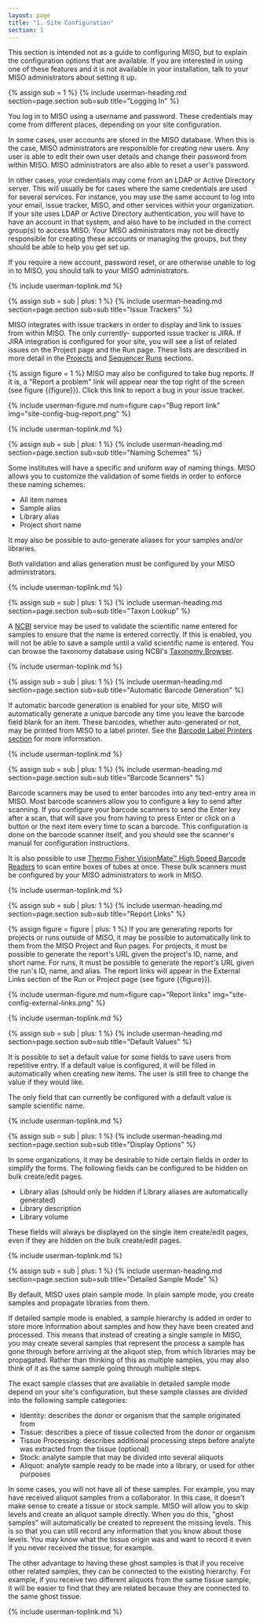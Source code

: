 ```yaml
---
layout: page
title: "1. Site Configuration"
section: 1
---
```


This section is intended not as a guide to configuring MISO, but to explain the configuration options that are
available. If you are interested in using one of these features and it is not available in your installation, talk to
your MISO administrators about setting it up.



{% assign sub = 1 %}
{% include userman-heading.md section=page.section sub=sub title="Logging In" %}

You log in to MISO using a username and password. These credentials may come from different places, depending on your
site configuration.

In some cases, user accounts are stored in the MISO database. When this is the case, MISO administrators are
responsible for creating new users. Any user is able to edit their own user details and change their password from
within MISO. MISO administrators are also able to reset a user's password.

In other cases, your credentials may come from an LDAP or Active Directory server. This will usually be for cases where
the same credentials are used for several services. For instance, you may use the same account to log into your email,
issue tracker, MISO, and other services within your organization. If your site uses LDAP or Active Directory
authentication, you will have to have an account in that system, and also have to be included in the correct group(s)
to access MISO. Your MISO administrators may not be directly responsible for creating these accounts or managing the
groups, but they should be able to help you get set up.

If you require a new account, password reset, or are otherwise unable to log in to MISO, you should talk to your MISO
administrators.

{% include userman-toplink.md %}



{% assign sub = sub | plus: 1 %}
{% include userman-heading.md section=page.section sub=sub title="Issue Trackers" %}

MISO integrates with issue trackers in order to display and link to issues from within MISO. The only currently-
supported issue tracker is JIRA. If JIRA integration is configured for your site, you will see a list of related
issues on the Project page and the Run page. These lists are described in more detail in the [Projects](projects.html)
and [Sequencer Runs](sequencer_runs.html) sections.

{% assign figure = 1 %}
MISO may also be configured to take bug reports. If it is, a "Report a problem" link will appear near the top right of
the screen (see figure {{figure}}). Click this link to report a bug in your issue tracker.

{% include userman-figure.md num=figure cap="Bug report link" img="site-config-bug-report.png" %}

{% include userman-toplink.md %}



{% assign sub = sub | plus: 1 %}
{% include userman-heading.md section=page.section sub=sub title="Naming Schemes" %}

Some institutes will have a specific and uniform way of naming things. MISO allows you to customize the validation of
some fields in order to enforce these naming schemes:

* All item names
* Sample alias
* Library alias
* Project short name

It may also be possible to auto-generate aliases for your samples and/or libraries.

Both validation and alias generation must be configured by your MISO administrators.

{% include userman-toplink.md %}



{% assign sub = sub | plus: 1 %}
{% include userman-heading.md section=page.section sub=sub title="Taxon Lookup" %}

A [NCBI](https://www.ncbi.nlm.nih.gov/) service may be used to validate the scientific name entered for samples to
ensure that the name is entered correctly. If this is enabled, you will not be able to save a sample until a valid
scientific name is entered. You can browse the taxonomy database using NCBI's
[Taxonomy Browser](https://www.ncbi.nlm.nih.gov/Taxonomy/Browser/wwwtax.cgi).

{% include userman-toplink.md %}



{% assign sub = sub | plus: 1 %}
{% include userman-heading.md section=page.section sub=sub title="Automatic Barcode Generation" %}

If automatic barcode generation is enabled for your site, MISO will automatically generate a unique barcode any time
you leave the barcode field blank for an item. These barcodes, whether auto-generated or not, may be printed from MISO
to a label printer. See the [Barcode Label Printers section](barcode_label_printers.html) for more information.

{% include userman-toplink.md %}



{% assign sub = sub | plus: 1 %}
{% include userman-heading.md section=page.section sub=sub title="Barcode Scanners" %}

Barcode scanners may be used to enter barcodes into any text-entry area in MISO. Most barcode scanners allow you to
configure a key to send after scanning. If you configure your barcode scanners to send the Enter key after a scan, that
will save you from having to press Enter or click on a button or the next item every time to scan a barcode. This
configuration is done on the barcode scanner itself, and you should see the scanner's manual for configuration
instructions.

It is also possible to use
[Thermo Fisher VisionMate™ High Speed Barcode Readers](https://www.thermofisher.com/order/catalog/product/312800) to
scan entire boxes of tubes at once. These bulk scanners must be configured by your MISO administrators to work in MISO.

{% include userman-toplink.md %}



{% assign sub = sub | plus: 1 %}
{% include userman-heading.md section=page.section sub=sub title="Report Links" %}

{% assign figure = figure | plus: 1 %}
If you are generating reports for projects or runs outside of MISO, it may be possible to automatically link to them
from the MISO Project and Run pages. For projects, it must be possible to generate the report's URL given the project's
ID, name, and short name. For runs, it must be possible to generate the report's URL given the run's ID, name, and
alias. The report links will appear in the External Links section of the Run or Project page (see figure {{figure}}).

{% include userman-figure.md num=figure cap="Report links" img="site-config-external-links.png" %}

{% include userman-toplink.md %}



{% assign sub = sub | plus: 1 %}
{% include userman-heading.md section=page.section sub=sub title="Default Values" %}

It is possible to set a default value for some fields to save users from repetitive entry. If a default value is
configured, it will be filled in automatically when creating new items. The user is still free to change the value if
they would like.

The only field that can currently be configured with a default value is sample scientific name.

{% include userman-toplink.md %}



{% assign sub = sub | plus: 1 %}
{% include userman-heading.md section=page.section sub=sub title="Display Options" %}

In some organizations, it may be desirable to hide certain fields in order to simplify the forms. The following fields
can be configured to be hidden on bulk create/edit pages.

* Library alias (should only be hidden if Library aliases are automatically generated)
* Library description
* Library volume

These fields will always be displayed on the single item create/edit pages, even if they are hidden on the bulk
create/edit pages.

{% include userman-toplink.md %}



{% assign sub = sub | plus: 1 %}
{% include userman-heading.md section=page.section sub=sub title="Detailed Sample Mode" %}

By default, MISO uses plain sample mode. In plain sample mode, you create samples and propagate libraries from them.

If detailed sample mode is enabled, a sample hierarchy is added in order to store more information about samples and
how they have been created and processed. This means that instead of creating a single sample in MISO, you may create
several samples that represent the process a sample has gone through before arriving at the aliquot step, from which
libraries may be propagated. Rather than thinking of this as multiple samples, you may also think of it as the same
sample going through multiple steps.

The exact sample classes that are available in detailed sample mode depend on your site's configuration, but these
sample classes are divided into the following sample categories:

* Identity: describes the donor or organism that the sample originated from
* Tissue: describes a piece of tissue collected from the donor or organism
* Tissue Processing: describes additional processing steps before analyte was extracted from the tissue (optional)
* Stock: analyte sample that may be divided into several aliquots
* Aliquot: analyte sample ready to be made into a library, or used for other purposes

In some cases, you will not have all of these samples. For example, you may have received aliquot samples from a
collaborator. In this case, it doesn't make sense to create a tissue or stock sample. MISO will allow you to skip
levels and create an aliquot sample directly. When you do this, "ghost samples" will automatically be created to
represent the missing levels. This is so that you can still record any information that you know about those levels.
You may know what the tissue origin was and want to record it even if you never received the tissue, for example.

The other advantage to having these ghost samples is that if you receive other related samples, they can be connected
to the existing hierarchy. For example, if you receive two different aliquots from the same tissue sample, it will be
easier to find that they are related because they are connected to the same ghost tissue.

{% include userman-toplink.md %}

